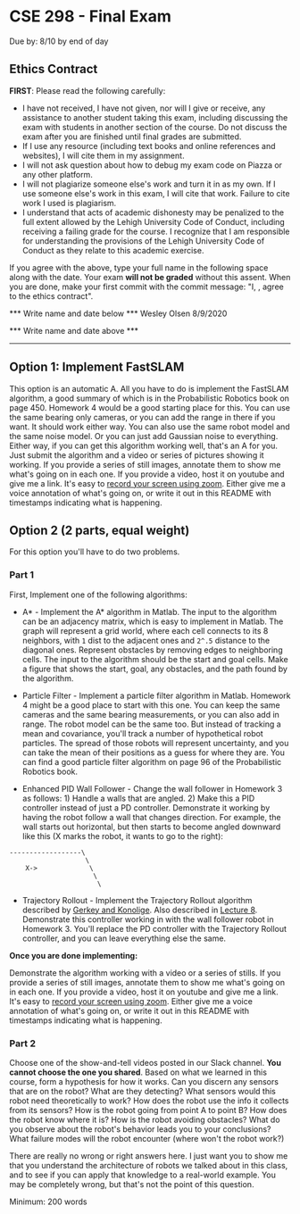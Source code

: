 # CSE 298 - Final Exam

Due by: 8/10 by end of day

## Ethics Contract

**FIRST**: Please read the following carefully:

-	I have not received, I have not given, nor will I give or receive, any assistance to another student taking this exam, including discussing the exam with students in another section of the course. Do not discuss the exam after you are finished until final grades are submitted.
- If I use any resource (including text books and online references and websites), I will cite them in my assignment.
- I will not ask question about how to debug my exam code on Piazza or any other platform.
-	I will not plagiarize someone else's work and turn it in as my own. If I use someone else's work in this exam, I will cite that work. Failure to cite work I used is plagiarism.
-	I understand that acts of academic dishonesty may be penalized to the full extent allowed by the Lehigh University Code of Conduct, including receiving a failing grade for the course. I recognize that I am responsible for understanding the provisions of the Lehigh University Code of Conduct as they relate to this academic exercise.

If you agree with the above, type your full name in the following space along with the date. Your exam **will not be graded** without this assent. When you are done, make your first commit with the commit message: "I, <your name>, agree to the ethics contract".

*** Write name and date below ***
Wesley Olsen 8/9/2020



*** Write name and date above ***

-----------------------------------------------------------------------------------------------------

## Option 1: Implement FastSLAM

This option is an automatic A. All you have to do is implement the FastSLAM algorithm, a good summary of which is in the Probabilistic Robotics book on page 450. Homework 4 would be a good starting place for this. You can use the same bearing only cameras, or you can add the range in there if you want. It should work either way. You can also use the same robot model and the same noise model. Or you can just add Gaussian noise to everything. Either way, if you can get this algorithm working well, that's an A for you. Just submit the algorithm and a video or series of pictures showing it working. If you provide a series of still images, annotate them to show me what's going on in each one. If you provide a video, host it on youtube and give me a link. It's easy to [record your screen using zoom](https://support.zoom.us/hc/en-us/articles/201362473-Local-Recording). Either give me a voice annotation of what's going on, or write it out in this README with timestamps indicating what is happening.

## Option 2 (2 parts, equal weight)

For this option you'll have to do two problems.

### Part 1

First, Implement one of the following algorithms: 

- A* - Implement the A* algorithm in Matlab. The input to the algorithm can be an adjacency matrix, which is easy to implement in Matlab. The graph will represent a grid world, where each cell connects to its 8 neighbors, with `1` dist to the adjacent ones and `2^.5` distance to the diagonal ones. Represent obstacles by removing edges to neighboring cells. The input to the algorithm should be the start and goal cells. Make a figure that shows the start, goal, any obstacles, and the path found by the algorithm.

- Particle Filter - Implement a particle filter algorithm in Matlab. Homework 4 might be a good place to start with this one. You can keep the same cameras and the same bearing measurements, or you can also add in range. The robot model can be the same too. But instead of tracking a mean and covariance, you'll track a number of hypothetical robot particles. The spread of those robots will represent uncertainty, and you can take the mean of their positions as a guess for where they are. You can find a good particle filter algorithm on page 96 of the Probabilistic Robotics book. 

- Enhanced PID Wall Follower - Change the wall follower in Homework 3 as follows: 1) Handle a walls that are angled. 2) Make this a PID controller instead of just a PD controller. Demonstrate it working by having the robot follow a wall that changes direction. For example, the wall starts out horizontal, but then starts to become angled downward like this (X marks the robot, it wants to go to the right):

```
------------------\
                   \
    X->             \
                     \
                      \
```

- Trajectory Rollout - Implement the Trajectory Rollout algorithm described by [Gerkey and Konolige](http://citeseerx.ist.psu.edu/viewdoc/download?doi=10.1.1.330.2120&rep=rep1&type=pdf). Also described in [Lecture 8](https://www.youtube.com/watch?v=buEfiJftc0E&list=PL4A2v89SXU3SUUNrwKcE-yy2SX6YQOg_p&index=9&t=0s). Demonstrate this controller working in with the wall follower robot in Homework 3. You'll replace the PD controller with the Trajectory Rollout controller, and you can leave everything else the same.

**Once you are done implementing:**

Demonstrate the algorithm working with a video or a series of stills. If you provide a series of still images, annotate them to show me what's going on in each one. If you provide a video, host it on youtube and give me a link. It's easy to [record your screen using zoom](https://support.zoom.us/hc/en-us/articles/201362473-Local-Recording). Either give me a voice annotation of what's going on, or write it out in this README with timestamps indicating what is happening.

### Part 2

Choose one of the show-and-tell videos posted in our Slack channel. **You cannot choose the one you shared**. Based on what we learned in this course, form a hypothesis for how it works. Can you discern any sensors that are on the robot? What are they detecting? What sensors would this robot need theoretically to work? How does the robot use the info it collects from its sensors? How is the robot going from point A to point B? How does the robot know where it is? How is the robot avoiding obstacles? What do you observe about the robot's behavior leads you to your conclusions? What failure modes will the robot encounter (where won't the robot work?)

There are really no wrong or right answers here. I just want you to show me that you understand the architecture of robots we talked about in this class, and to see if you can apply that knowledge to a real-world example. You may be completely wrong, but that's not the point of this question.

Minimum: 200 words
